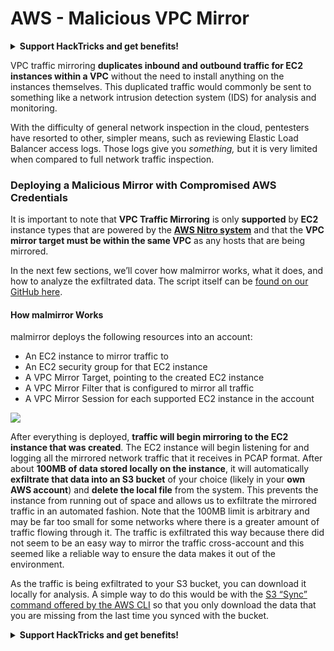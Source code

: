 # AWS - Malicious VPC Mirror

<details>

<summary><strong>Support HackTricks and get benefits!</strong></summary>

* If you want to see your **company advertised in HackTricks** or if you want access to the **latest version of the PEASS or download HackTricks in PDF** Check the [**SUBSCRIPTION PLANS**](https://github.com/sponsors/carlospolop)!
* Get the [**official PEASS & HackTricks swag**](https://peass.creator-spring.com)
* Discover [**The PEASS Family**](https://opensea.io/collection/the-peass-family), our collection of exclusive [**NFTs**](https://opensea.io/collection/the-peass-family)
* **Join the** 💬 [**Discord group**](https://discord.gg/hRep4RUj7f) or the [**telegram group**](https://t.me/peass) or **follow** me on **Twitter** 🐦 [**@carlospolopm**](https://twitter.com/carlospolopm)**.**
* **Share your hacking tricks by submitting PRs to the** [**HackTricks**](https://github.com/carlospolop/hacktricks) and [**HackTricks Cloud**](https://github.com/carlospolop/hacktricks-cloud) github repos.

</details>

VPC traffic mirroring **duplicates inbound and outbound traffic for EC2 instances within a VPC** without the need to install anything on the instances themselves. This duplicated traffic would commonly be sent to something like a network intrusion detection system (IDS) for analysis and monitoring.

With the difficulty of general network inspection in the cloud, pentesters have resorted to other, simpler means, such as reviewing Elastic Load Balancer access logs. Those logs give you _something,_ but it is very limited when compared to full network traffic inspection.

### Deploying a Malicious Mirror with Compromised AWS Credentials

It is important to note that **VPC Traffic Mirroring** is only **supported** by **EC2** instance types that are powered by the [**AWS Nitro system**](https://aws.amazon.com/ec2/nitro/) and that the **VPC mirror target must be within the same VPC** as any hosts that are being mirrored.

In the next few sections, we’ll cover how malmirror works, what it does, and how to analyze the exfiltrated data. The script itself can be [found on our GitHub here](https://github.com/RhinoSecurityLabs/Cloud-Security-Research/tree/master/AWS/malmirror/).

#### How malmirror Works

malmirror deploys the following resources into an account:

* An EC2 instance to mirror traffic to
* An EC2 security group for that EC2 instance
* A VPC Mirror Target, pointing to the created EC2 instance
* A VPC Mirror Filter that is configured to mirror all traffic
* A VPC Mirror Session for each supported EC2 instance in the account

![](<../../../../.gitbook/assets/image (72).png>)

After everything is deployed, **traffic will begin mirroring to the EC2 instance that was created**. The EC2 instance will begin listening for and logging all the mirrored network traffic that it receives in PCAP format. After about **100MB of data stored locally on the instance**, it will automatically **exfiltrate that data into an S3 bucket** of your choice (likely in your **own AWS account**) and **delete the local file** from the system. This prevents the instance from running out of space and allows us to exfiltrate the mirrored traffic in an automated fashion. Note that the 100MB limit is arbitrary and may be far too small for some networks where there is a greater amount of traffic flowing through it. The traffic is exfiltrated this way because there did not seem to be an easy way to mirror the traffic cross-account and this seemed like a reliable way to ensure the data makes it out of the environment.

As the traffic is being exfiltrated to your S3 bucket, you can download it locally for analysis. A simple way to do this would be with the [S3 “Sync” command offered by the AWS CLI](https://docs.aws.amazon.com/cli/latest/reference/s3/sync.html) so that you only download the data that you are missing from the last time you synced with the bucket.

<details>

<summary><strong>Support HackTricks and get benefits!</strong></summary>

* If you want to see your **company advertised in HackTricks** or if you want access to the **latest version of the PEASS or download HackTricks in PDF** Check the [**SUBSCRIPTION PLANS**](https://github.com/sponsors/carlospolop)!
* Get the [**official PEASS & HackTricks swag**](https://peass.creator-spring.com)
* Discover [**The PEASS Family**](https://opensea.io/collection/the-peass-family), our collection of exclusive [**NFTs**](https://opensea.io/collection/the-peass-family)
* **Join the** 💬 [**Discord group**](https://discord.gg/hRep4RUj7f) or the [**telegram group**](https://t.me/peass) or **follow** me on **Twitter** 🐦 [**@carlospolopm**](https://twitter.com/carlospolopm)**.**
* **Share your hacking tricks by submitting PRs to the** [**HackTricks**](https://github.com/carlospolop/hacktricks) and [**HackTricks Cloud**](https://github.com/carlospolop/hacktricks-cloud) github repos.

</details>
